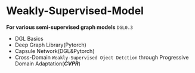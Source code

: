 # Weakly-Supervised-Model
**For various semi-supervised graph models**
`DGL0.3`
* DGL Basics
* Deep Graph Library(Pytorch)
* Capsule Network(DGL&Pytorch)
* Cross-Domain `Weakly-Supervised Oject Detction` through Progressive Domain Adaptation(***CVPR***)